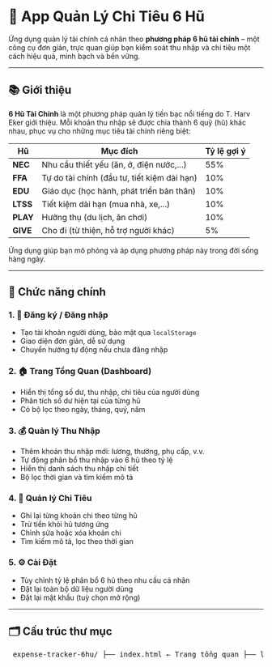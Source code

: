# 💸 App Quản Lý Chi Tiêu 6 Hũ

Ứng dụng quản lý tài chính cá nhân theo **phương pháp 6 hũ tài chính** – một công cụ đơn giản, trực quan giúp bạn kiểm soát thu nhập và chi tiêu một cách hiệu quả, minh bạch và bền vững.

---

## 📚 Giới thiệu

**6 Hũ Tài Chính** là một phương pháp quản lý tiền bạc nổi tiếng do T. Harv Eker giới thiệu. Mỗi khoản thu nhập sẽ được chia thành 6 quỹ (hũ) khác nhau, phục vụ cho những mục tiêu tài chính riêng biệt:

| Hũ | Mục đích | Tỷ lệ gợi ý |
|----|----------|-------------|
| **NEC** | Nhu cầu thiết yếu (ăn, ở, điện nước,...) | 55% |
| **FFA** | Tự do tài chính (đầu tư, tiết kiệm dài hạn) | 10% |
| **EDU** | Giáo dục (học hành, phát triển bản thân) | 10% |
| **LTSS** | Tiết kiệm dài hạn (mua nhà, xe,...) | 10% |
| **PLAY** | Hưởng thụ (du lịch, ăn chơi) | 10% |
| **GIVE** | Cho đi (từ thiện, hỗ trợ người khác) | 5% |

Ứng dụng giúp bạn mô phỏng và áp dụng phương pháp này trong đời sống hàng ngày.

---

## 🚀 Chức năng chính

### 1. 👤 Đăng ký / Đăng nhập
- Tạo tài khoản người dùng, bảo mật qua `localStorage`
- Giao diện đơn giản, dễ sử dụng
- Chuyển hướng tự động nếu chưa đăng nhập

### 2. 🏠 Trang Tổng Quan (Dashboard)
- Hiển thị tổng số dư, thu nhập, chi tiêu của người dùng
- Phân tích số dư hiện tại của từng hũ
- Có bộ lọc theo ngày, tháng, quý, năm

### 3. 💰 Quản lý Thu Nhập
- Thêm khoản thu nhập mới: lương, thưởng, phụ cấp, v.v.
- Tự động phân bổ thu nhập vào 6 hũ theo tỷ lệ
- Hiển thị danh sách thu nhập chi tiết
- Bộ lọc thời gian và tìm kiếm mô tả

### 4. 💸 Quản lý Chi Tiêu
- Ghi lại từng khoản chi theo từng hũ
- Trừ tiền khỏi hũ tương ứng
- Chỉnh sửa hoặc xóa khoản chi
- Tìm kiếm mô tả, lọc theo thời gian

### 5. ⚙️ Cài Đặt
- Tùy chỉnh tỷ lệ phân bổ 6 hũ theo nhu cầu cá nhân
- Đặt lại toàn bộ dữ liệu người dùng
- Đặt lại mật khẩu (tuỳ chọn mở rộng)

---

## 🗂️ Cấu trúc thư mục
<pre> expense-tracker-6hu/ ├── index.html ← Trang tổng quan ├── login.html ← Trang đăng nhập ├── register.html ← Trang đăng ký ├── income.html ← Quản lý thu nhập ├── expense.html ← Quản lý chi tiêu ├── settings.html ← Trang cài đặt ├── css/ │ └── style.css ← Giao diện chung ├── js/ │ ├── auth.js ← Xử lý đăng nhập/đăng ký │ ├── storage.js ← Hàm tương tác localStorage │ ├── dashboard.js ← Hiển thị tổng quan │ ├── income.js ← Xử lý thu nhập │ ├── expense.js ← Xử lý chi tiêu │ ├── settings.js ← Xử lý tỷ lệ 6 hũ và reset │ └── utils.js ← Hàm tiện ích chung ├── assets/ │ └── icons/ ← Icon UI (nếu có) │ ├── icons8-books-50.png │ ├── icons8-gift-50.png │ └── ... (biểu tượng khác) └── README.md ← Tài liệu hướng dẫn dự án </pre>
